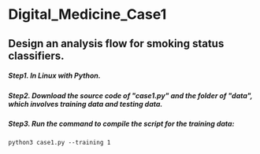 # Digital_Medicine_Case1
## Design an analysis flow for smoking status classifiers.
##### Step1. In Linux with Python.
##### Step2. Download the source code of "case1.py" and the folder of "data", which involves training data and testing data.
##### Step3. Run the command to compile the script for the training data:
    python3 case1.py --training 1

